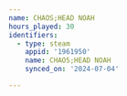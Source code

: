 ```yaml
---
name: CHAOS;HEAD NOAH
hours_played: 30
identifiers:
  - type: steam
    appid: '1961950'
    name: CHAOS;HEAD NOAH
    synced_on: '2024-07-04'

---
```

